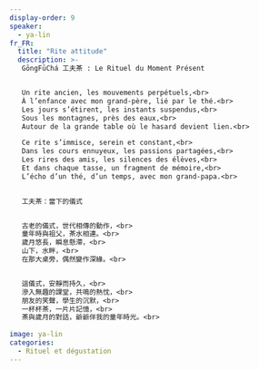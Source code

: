 ```yaml
---
display-order: 9
speaker:
  - ya-lin
fr_FR:
  title: "Rite attitude"
  description: >-
   GōngFūChá 工夫茶 : Le Rituel du Moment Présent 


   Un rite ancien, les mouvements perpétuels,<br>
   À l’enfance avec mon grand-père, lié par le thé.<br>  
   Les jours s’étirent, les instants suspendus,<br>  
   Sous les montagnes, près des eaux,<br>  
   Autour de la grande table où le hasard devient lien.<br>  

   Ce rite s’immisce, serein et constant,<br>
   Dans les cours ennuyeux, les passions partagées,<br>
   Les rires des amis, les silences des élèves,<br>
   Et dans chaque tasse, un fragment de mémoire,<br>
   L’écho d’un thé, d’un temps, avec mon grand-papa.<br>

  
   工夫茶：當下的儀式


   古老的儀式，世代相傳的動作，<br>
   童年時與祖父，茶水相連。<br>
   歲月悠長，瞬息懸滯，<br>
   山下，水畔，<br>
   在那大桌旁，偶然變作深緣。<br>


   這儀式，安靜而持久，<br>
   滲入無趣的課堂，共鳴的熱忱，<br>
   朋友的笑聲，學生的沉默，<br>
   一杯杯茶，一片片記憶，<br>
   茶與歲月的對話，爺爺伴我的童年時光。<br>
 
image: ya-lin
categories:
  - Rituel et dégustation
---
```

